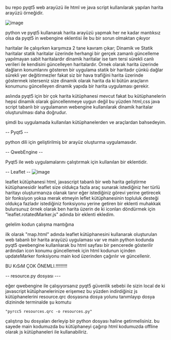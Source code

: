 bu repo pyqt5 web arayüzü ile html ve java script kullanılarak yapılan harita arayüzü örneğidir.

![image](https://github.com/furkan-hub/python-uav-map/assets/72547366/61f190d1-187d-490c-b20c-a82fc62740d6)


python ve pyqt5 kullanarak harita arayüzü yapmak her ne kadar mantıksız olsa da pyqt5 in webengine eklentisi ile bu bir sorun olmaktan çıkıyor 

haritalar ile çalışırken karşımıza 2 tane kavram çıkar; Dinamik ve Statik haritalar statik haritalar üzerinde herhangi bir gerçek zamanlı güncelleme yapılmayan sabit haritalardır dinamik haritalar ise tam tersi sürekli canlı verileri ile kendisini güncelleyen haritalardır. Örnek olarak harita üzerinde dağların konumlarını gösteren bir uygulama statik bir haritadır çünkü dağlar sürekli yer değitirmezler fakat siz bir hava trafiğini harita üzerinde göstermek isterseniz size dinamik olarak harita da ki bütün araçların konumunu güncelleyen dinamik yapıda bir harita uygulaması gerekir.

aslında pyqt5 için bir çok harita kütüphanesi mevcut fakat bu kütüphanelerin hepsi dinamik olarak güncellenmeye uygun değil
bu yüzden html,css java script tabanlı bir uygulamanın webengine kullanılarak dinamik haritalar oluşturulması daha doğrudur.

şimdi bu uygulamada kullanılan kütüphanelerden ve araçlardan bahsedeyim.

-- Pyqt5 --

python dili için geliştirilmiş bir arayüz oluşturma uygulamasıdır. 

-- QwebEngine --

Pyqt5 ile web uygulamalarını çalıştırmak için kullanılan bir eklentidir.

-- Leaflet --
![image](https://github.com/furkan-hub/python-uav-map/assets/72547366/08ff011c-2989-46db-b4ce-90ae5722bf23)


leaflet kütüphanesi html, javascript tabanlı bir web harita geliştirme kütüphanesidir leaflet size oldukça fazla araç sunarak istediğiniz her türlü haritayı oluşturmanıza olanak tanır eğer istediğiniz görevi yerine getirecek bir fonksiyon yoksa merak etmeyin leflet kütüphanesinin topluluk desteği oldukça fazladır istediğiniz fonksiyonu yerine getiren bir eklenti muhakkak bulursunuz örnek olarak ben harita üzerin de ki iconları döndürmek için "leaflet.rotatedMarker.js" adında bir eklenti ekledim.

gelelim kodun çalışma mantığına

ilk olarak "map.html" adında leaflet kütüphanesini kullanarak oluşturulan web tabanlı bir harita arayüzü uygulaması var ve main python kodunda pyqt5 qwebengine kullanlıarak bu html sayfası bir pencerede gösterilir ardından icon konumu güncellemek için html kodunun içinden updateMarker fonksiyonu main kod üzerinden çağırılır ve güncellenir.


BU KıSıM ÇOK ÖNEMLI.!!!!!!!!!

-- resource.py dosyası ---

eğer qwebengine ile çalışıyorsanız pyqt5 güvenlik sebebi ile sizin local de ki javascript kütüphanelerinize erişemez bu yüzden indirdiğiniz js kütüphanelerini resource.qrc dosyasına dosya yolunu tanımlayıp dosya dizininde terminalde şu komutu
```
"pyrcc5 resources.qrc -o resources.py"
```
çalıştırıp bu dosyaları derleyip bir python dosyası haline getirmelisiniz. bu sayede main kodumuzda bu kütüphaneyi çağırıp html kodumuzda offline olarak js kütüphaneleri ile kullanabiliriz.
